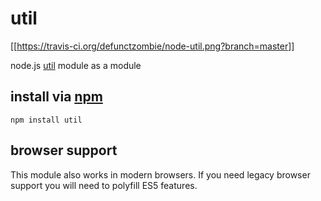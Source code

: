 # util

[\[\[<https://travis-ci.org/defunctzombie/node-util.png?branch=master>](https://travis-ci.org/defunctzombie/node-util)\]\]

node.js [util](http://nodejs.org/api/util.html) module as a module

## install via [npm](npmjs.org)

``` shell
npm install util
```

## browser support

This module also works in modern browsers. If you need legacy browser
support you will need to polyfill ES5 features.
